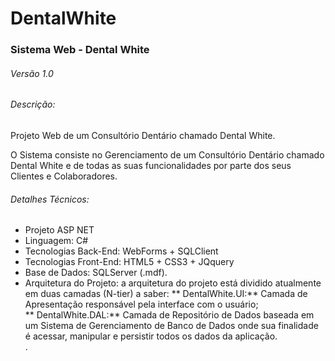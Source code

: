 # DentalWhite
### Sistema Web - Dental White
###### Versão 1.0

###### Descrição:
<p>Projeto Web de um Consultório Dentário chamado Dental White.</p>
<p>O Sistema consiste no Gerenciamento de um Consultório Dentário chamado Dental White e de todas as suas funcionalidades por parte dos seus Clientes e Colaboradores.</p>

###### Detalhes Técnicos:
- Projeto ASP NET 
- Linguagem: C# 
- Tecnologias Back-End: WebForms + SQLClient 
- Tecnologias Front-End: HTML5 + CSS3 + JQquery 
- Base de Dados: SQLServer (.mdf).
- Arquitetura do Projeto: a arquitetura do projeto está dividido atualmente em duas camadas (N-tier) a saber: 
** DentalWhite.UI:** Camada de Apresentação responsável pela interface com o usuário; <br />
** DentalWhite.DAL:** Camada de Repositório de Dados baseada em um Sistema de Gerenciamento de Banco de Dados onde sua finalidade é acessar, manipular e persistir todos os dados da aplicação.<br />.
